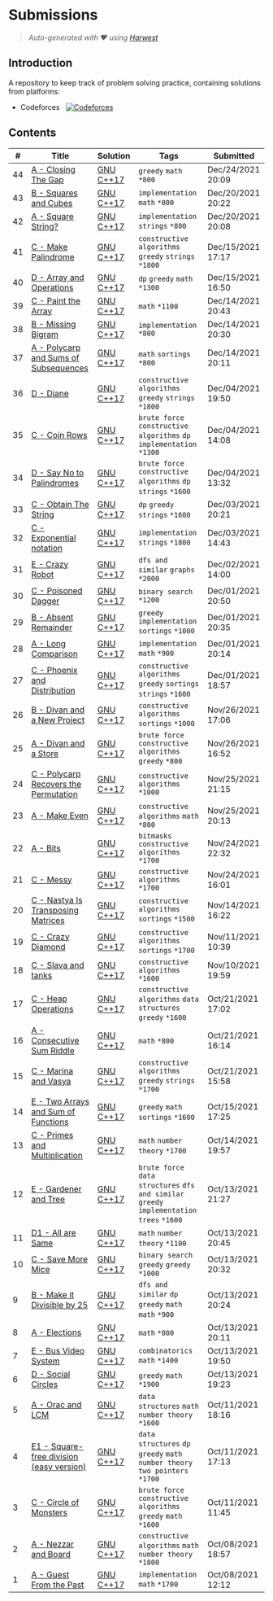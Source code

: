 Submissions
======================
> *Auto-generated with ❤ using [Harwest](https://github.com/nileshsah/harwest-tool)*

## Introduction

A repository to keep track of problem solving practice, containing solutions from platforms:
* Codeforces &nbsp; [![Codeforces](https://run.kaist.ac.kr/badges/codeforces/sanyamsri.svg)](https://codeforces.com/profile/sanyamsri)


## Contents

| # | Title | Solution | Tags | Submitted |
|---| ----- | -------- | ---- | --------- |
44 | [A - Closing The Gap](https://codeforces.com/contest/1615/problem/A) | [GNU C++17](./codeforces/1615/A.cpp) | `greedy` `math` `*800` | Dec/24/2021 20:09 | 
43 | [B - Squares and Cubes](https://codeforces.com/contest/1619/problem/B) | [GNU C++17](./codeforces/1619/B.cpp) | `implementation` `math` `*800` | Dec/20/2021 20:22 | 
42 | [A - Square String?](https://codeforces.com/contest/1619/problem/A) | [GNU C++17](./codeforces/1619/A.cpp) | `implementation` `strings` `*800` | Dec/20/2021 20:08 | 
41 | [C - Make Palindrome](https://codeforces.com/contest/600/problem/C) | [GNU C++17](./codeforces/600/C.cpp) | `constructive algorithms` `greedy` `strings` `*1800` | Dec/15/2021 17:17 | 
40 | [D - Array and Operations](https://codeforces.com/contest/1618/problem/D) | [GNU C++17](./codeforces/1618/D.cpp) | `dp` `greedy` `math` `*1300` | Dec/15/2021 16:50 | 
39 | [C - Paint the Array](https://codeforces.com/contest/1618/problem/C) | [GNU C++17](./codeforces/1618/C.cpp) | `math` `*1100` | Dec/14/2021 20:43 | 
38 | [B - Missing Bigram](https://codeforces.com/contest/1618/problem/B) | [GNU C++17](./codeforces/1618/B.cpp) | `implementation` `*800` | Dec/14/2021 20:30 | 
37 | [A - Polycarp and Sums of Subsequences](https://codeforces.com/contest/1618/problem/A) | [GNU C++17](./codeforces/1618/A.cpp) | `math` `sortings` `*800` | Dec/14/2021 20:11 | 
36 | [D - Diane](https://codeforces.com/contest/1554/problem/D) | [GNU C++17](./codeforces/1554/D.cpp) | `constructive algorithms` `greedy` `strings` `*1800` | Dec/04/2021 19:50 | 
35 | [C - Coin Rows](https://codeforces.com/contest/1555/problem/C) | [GNU C++17](./codeforces/1555/C.cpp) | `brute force` `constructive algorithms` `dp` `implementation` `*1300` | Dec/04/2021 14:08 | 
34 | [D - Say No to Palindromes](https://codeforces.com/contest/1555/problem/D) | [GNU C++17](./codeforces/1555/D.cpp) | `brute force` `constructive algorithms` `dp` `strings` `*1600` | Dec/04/2021 13:32 | 
33 | [C - Obtain The String](https://codeforces.com/contest/1295/problem/C) | [GNU C++17](./codeforces/1295/C.cpp) | `dp` `greedy` `strings` `*1600` | Dec/03/2021 20:21 | 
32 | [C - Exponential notation](https://codeforces.com/contest/691/problem/C) | [GNU C++17](./codeforces/691/C.cpp) | `implementation` `strings` `*1800` | Dec/03/2021 14:43 | 
31 | [E - Crazy Robot](https://codeforces.com/contest/1613/problem/E) | [GNU C++17](./codeforces/1613/E.cpp) | `dfs and similar` `graphs` `*2000` | Dec/02/2021 14:00 | 
30 | [C - Poisoned Dagger](https://codeforces.com/contest/1613/problem/C) | [GNU C++17](./codeforces/1613/C.cpp) | `binary search` `*1200` | Dec/01/2021 20:50 | 
29 | [B - Absent Remainder](https://codeforces.com/contest/1613/problem/B) | [GNU C++17](./codeforces/1613/B.cpp) | `greedy` `implementation` `sortings` `*1000` | Dec/01/2021 20:35 | 
28 | [A - Long Comparison](https://codeforces.com/contest/1613/problem/A) | [GNU C++17](./codeforces/1613/A.cpp) | `implementation` `math` `*900` | Dec/01/2021 20:14 | 
27 | [C - Phoenix and Distribution](https://codeforces.com/contest/1348/problem/C) | [GNU C++17](./codeforces/1348/C.cpp) | `constructive algorithms` `greedy` `sortings` `strings` `*1600` | Dec/01/2021 18:57 | 
26 | [B - Divan and a New Project ](https://codeforces.com/contest/1614/problem/B) | [GNU C++17](./codeforces/1614/B.cpp) | `constructive algorithms` `sortings` `*1000` | Nov/26/2021 17:06 | 
25 | [A - Divan and a Store](https://codeforces.com/contest/1614/problem/A) | [GNU C++17](./codeforces/1614/A.cpp) | `brute force` `constructive algorithms` `greedy` `*800` | Nov/26/2021 16:52 | 
24 | [C - Polycarp Recovers the Permutation](https://codeforces.com/contest/1611/problem/C) | [GNU C++17](./codeforces/1611/C.cpp) | `constructive algorithms` `*1000` | Nov/25/2021 21:15 | 
23 | [A - Make Even](https://codeforces.com/contest/1611/problem/A) | [GNU C++17](./codeforces/1611/A.cpp) | `constructive algorithms` `math` `*800` | Nov/25/2021 20:13 | 
22 | [A - Bits](https://codeforces.com/contest/484/problem/A) | [GNU C++17](./codeforces/484/A.cpp) | `bitmasks` `constructive algorithms` `*1700` | Nov/24/2021 22:32 | 
21 | [C - Messy](https://codeforces.com/contest/1227/problem/C) | [GNU C++17](./codeforces/1227/C.cpp) | `constructive algorithms` `*1700` | Nov/24/2021 16:01 | 
20 | [C - Nastya Is Transposing Matrices](https://codeforces.com/contest/1136/problem/C) | [GNU C++17](./codeforces/1136/C.cpp) | `constructive algorithms` `sortings` `*1500` | Nov/14/2021 16:22 | 
19 | [C - Crazy Diamond](https://codeforces.com/contest/1148/problem/C) | [GNU C++17](./codeforces/1148/C.cpp) | `constructive algorithms` `sortings` `*1700` | Nov/11/2021 10:39 | 
18 | [C - Slava and tanks](https://codeforces.com/contest/877/problem/C) | [GNU C++17](./codeforces/877/C.cpp) | `constructive algorithms` `*1600` | Nov/10/2021 19:59 | 
17 | [C - Heap Operations](https://codeforces.com/contest/681/problem/C) | [GNU C++17](./codeforces/681/C.cpp) | `constructive algorithms` `data structures` `greedy` `*1600` | Oct/21/2021 17:02 | 
16 | [A - Consecutive Sum Riddle](https://codeforces.com/contest/1594/problem/A) | [GNU C++17](./codeforces/1594/A.cpp) | `math` `*800` | Oct/21/2021 16:14 | 
15 | [C - Marina and Vasya](https://codeforces.com/contest/584/problem/C) | [GNU C++17](./codeforces/584/C.cpp) | `constructive algorithms` `greedy` `strings` `*1700` | Oct/21/2021 15:58 | 
14 | [E - Two Arrays and Sum of Functions](https://codeforces.com/contest/1165/problem/E) | [GNU C++17](./codeforces/1165/E.cpp) | `greedy` `math` `sortings` `*1600` | Oct/15/2021 17:25 | 
13 | [C - Primes and Multiplication](https://codeforces.com/contest/1228/problem/C) | [GNU C++17](./codeforces/1228/C.cpp) | `math` `number theory` `*1700` | Oct/14/2021 19:57 | 
12 | [E - Gardener and Tree](https://codeforces.com/contest/1593/problem/E) | [GNU C++17](./codeforces/1593/E.cpp) | `brute force` `data structures` `dfs and similar` `greedy` `implementation` `trees` `*1600` | Oct/13/2021 21:27 | 
11 | [D1 - All are Same](https://codeforces.com/contest/1593/problem/D1) | [GNU C++17](./codeforces/1593/D1.cpp) | `math` `number theory` `*1100` | Oct/13/2021 20:45 | 
10 | [C - Save More Mice](https://codeforces.com/contest/1593/problem/C) | [GNU C++17](./codeforces/1593/C.cpp) | `binary search` `greedy` `greedy` `*1000` | Oct/13/2021 20:32 | 
9 | [B - Make it Divisible by 25](https://codeforces.com/contest/1593/problem/B) | [GNU C++17](./codeforces/1593/B.cpp) | `dfs and similar` `dp` `greedy` `math` `math` `*900` | Oct/13/2021 20:24 | 
8 | [A - Elections](https://codeforces.com/contest/1593/problem/A) | [GNU C++17](./codeforces/1593/A.cpp) | `math` `*800` | Oct/13/2021 20:11 | 
7 | [E - Bus Video System](https://codeforces.com/contest/978/problem/E) | [GNU C++17](./codeforces/978/E.cpp) | `combinatorics` `math` `*1400` | Oct/13/2021 19:50 | 
6 | [D - Social Circles](https://codeforces.com/contest/1060/problem/D) | [GNU C++17](./codeforces/1060/D.cpp) | `greedy` `math` `*1900` | Oct/13/2021 19:23 | 
5 | [A - Orac and LCM](https://codeforces.com/contest/1349/problem/A) | [GNU C++17](./codeforces/1349/A.cpp) | `data structures` `math` `number theory` `*1600` | Oct/11/2021 18:16 | 
4 | [E1 - Square-free division (easy version)](https://codeforces.com/contest/1497/problem/E1) | [GNU C++17](./codeforces/1497/E1.cpp) | `data structures` `dp` `greedy` `math` `number theory` `two pointers` `*1700` | Oct/11/2021 17:13 | 
3 | [C - Circle of Monsters](https://codeforces.com/contest/1334/problem/C) | [GNU C++17](./codeforces/1334/C.cpp) | `brute force` `constructive algorithms` `greedy` `math` `*1600` | Oct/11/2021 11:45 | 
2 | [A - Nezzar and Board](https://codeforces.com/contest/1477/problem/A) | [GNU C++17](./codeforces/1477/A.cpp) | `constructive algorithms` `math` `number theory` `*1800` | Oct/08/2021 18:57 | 
1 | [A - Guest From the Past](https://codeforces.com/contest/625/problem/A) | [GNU C++17](./codeforces/625/A.cpp) | `implementation` `math` `*1700` | Oct/08/2021 12:12 | 